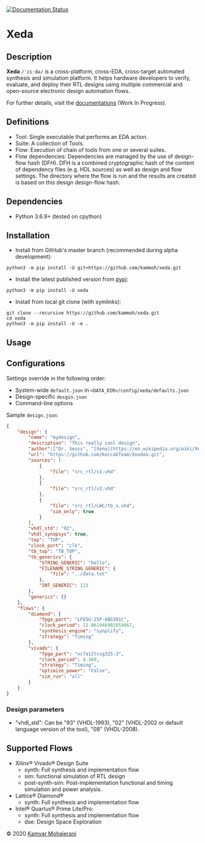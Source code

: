 [![Documentation Status](https://readthedocs.org/projects/xeda/badge/?version=latest)](https://xeda.readthedocs.io/en/latest/?badge=latest)

# Xeda

## Description
**Xeda** `/ˈziːdə/` is a cross-platform, cross-EDA, cross-target automated synthesis and simulation platform.
It helps hardware developers to verify, evaluate, and deploy their RTL designs using multiple commercial and open-source electronic design automation flows.

For further details, visit the [documentations](http://xeda.rtfd.io/) (Work In Progress).


## Definitions
- Tool: Single executable that performs an EDA action.
- Suite: A collection of Tools.
- Flow: Execution of chain of tools from one or several suites. 
- Flow dependencies:
    Dependencies are managed by the use of design-flow hash (DFH). DFH is a combined cryptographic hash of the content of dependency files (e.g. HDL sources) as well as design and flow settings. The directory where the flow is run and the results are created is based on this design design-flow hash.

## Dependencies
- Python 3.6.9+ (tested on cpython)

## Installation
- Install from GitHub's master branch (recommended during alpha development):
```
python3 -m pip install -U git+https://github.com/kammoh/xeda.git
```

- Install the latest published version from [pypi](https://pypi.org/project/xeda):
```
python3 -m pip install -U xeda
```

- Install from local git clone (with symlinks):
```
git clone --recursive https://github.com/kammoh/xeda.git
cd xeda
python3 -m pip install -U -e .
```



## Usage

## Configurations

Settings override in the following order:
- System-wide `default.json` in `<DATA_DIR>/config/xeda/defaults.json`
- Design-specific `desgin.json`
- Command-line options

Sample `design.json`:

```json
{
    "design": {
        "name": "mydesign",
        "description": "This really cool design",
        "author":["Dr. Seuss", "[Xena](https://en.wikipedia.org/wiki/Xena)", "[Kamyar Mohajerani](mailto:kammoh@gmail.com)"],
        "url": "https://github.com/KeccakTeam/Xoodoo.git",
        "sources": [
            {
                "file": "src_rtl/s1.vhd"
            },
            {
                "file": "src_rtl/s2.vhd"
            },
            {
                "file": "src_rtl/LWC/tb_s.vhd",
                "sim_only": true
            }
        ],
        "vhdl_std": "02",
        "vhdl_synopsys": true,
        "top": "TOP",
        "clock_port": "clk",
        "tb_top": "TB_TOP",
        "tb_generics": {
            "STRING_GENERIC": "hello",
            "FILENAME_STRING_GENERIC": {
                "file": "../data.txt"
            },
            "INT_GENERIC": 123
        },
        "generics": {}
    },
    "flows": {
        "diamond": {
            "fpga_part": "LFE5U-25F-6BG381C",
            "clock_period": 11.061946902654867,
            "synthesis_engine": "synplify",
            "strategy": "Timing"
        },
        "vivado": {
            "fpga_part": "xc7a12tcsg325-3",
            "clock_period": 4.369,
            "strategy": "Timing",
            "optimize_power": "False",
            "sim_run": "all"
        }
    }
}
```

### Design parameters
- "vhdl_std": Can be "93" (VHDL-1993), "02" (VHDL-2002 or default language version of the tool), "08" (VHDL-2008). 

## Supported Flows

- Xilinx® Vivado® Design Suite
    - synth: Full synthesis and implementation flow
    - sim: functional simulation of RTL design
    - post-synth-sim: Post-implementation functional and timing simulation and power analysis.
- Lattice® Diamond®
    - synth: Full synthesis and implementation flow
- Intel® Quartus® Prime Lite/Pro:
    - synth: Full synthesis and implementation flow
    - dse: Design Space Exploration

<!-- ## Adding new Flows -->

© 2020 [Kamyar Mohajerani](mailto:kamyar@ieee.org)